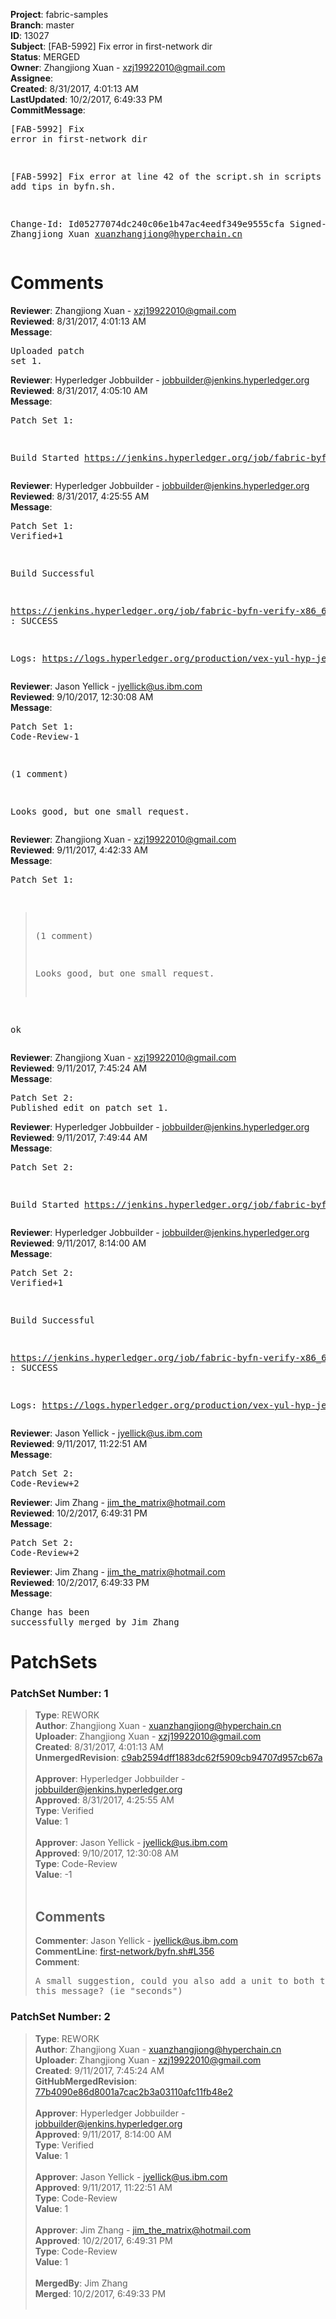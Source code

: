 <strong>Project</strong>: fabric-samples<br><strong>Branch</strong>: master<br><strong>ID</strong>: 13027<br><strong>Subject</strong>: [FAB-5992] Fix error in first-network dir<br><strong>Status</strong>: MERGED<br><strong>Owner</strong>: Zhangjiong Xuan - xzj19922010@gmail.com<br><strong>Assignee</strong>:<br><strong>Created</strong>: 8/31/2017, 4:01:13 AM<br><strong>LastUpdated</strong>: 10/2/2017, 6:49:33 PM<br><strong>CommitMessage</strong>:<br><pre>[FAB-5992] Fix error in first-network dir

[FAB-5992] Fix error at line 42 of the script.sh in scripts dir,
and add tips in byfn.sh.

Change-Id: Id05277074dc240c06e1b47ac4eedf349e9555cfa
Signed-off-by: Zhangjiong Xuan <xuanzhangjiong@hyperchain.cn>
</pre><h1>Comments</h1><strong>Reviewer</strong>: Zhangjiong Xuan - xzj19922010@gmail.com<br><strong>Reviewed</strong>: 8/31/2017, 4:01:13 AM<br><strong>Message</strong>: <pre>Uploaded patch set 1.</pre><strong>Reviewer</strong>: Hyperledger Jobbuilder - jobbuilder@jenkins.hyperledger.org<br><strong>Reviewed</strong>: 8/31/2017, 4:05:10 AM<br><strong>Message</strong>: <pre>Patch Set 1:

Build Started https://jenkins.hyperledger.org/job/fabric-byfn-verify-x86_64/46/</pre><strong>Reviewer</strong>: Hyperledger Jobbuilder - jobbuilder@jenkins.hyperledger.org<br><strong>Reviewed</strong>: 8/31/2017, 4:25:55 AM<br><strong>Message</strong>: <pre>Patch Set 1: Verified+1

Build Successful 

https://jenkins.hyperledger.org/job/fabric-byfn-verify-x86_64/46/ : SUCCESS

Logs: https://logs.hyperledger.org/production/vex-yul-hyp-jenkins-1/fabric-byfn-verify-x86_64/46</pre><strong>Reviewer</strong>: Jason Yellick - jyellick@us.ibm.com<br><strong>Reviewed</strong>: 9/10/2017, 12:30:08 AM<br><strong>Message</strong>: <pre>Patch Set 1: Code-Review-1

(1 comment)

Looks good, but one small request.</pre><strong>Reviewer</strong>: Zhangjiong Xuan - xzj19922010@gmail.com<br><strong>Reviewed</strong>: 9/11/2017, 4:42:33 AM<br><strong>Message</strong>: <pre>Patch Set 1:

> (1 comment)
 > 
 > Looks good, but one small request.

ok</pre><strong>Reviewer</strong>: Zhangjiong Xuan - xzj19922010@gmail.com<br><strong>Reviewed</strong>: 9/11/2017, 7:45:24 AM<br><strong>Message</strong>: <pre>Patch Set 2: Published edit on patch set 1.</pre><strong>Reviewer</strong>: Hyperledger Jobbuilder - jobbuilder@jenkins.hyperledger.org<br><strong>Reviewed</strong>: 9/11/2017, 7:49:44 AM<br><strong>Message</strong>: <pre>Patch Set 2:

Build Started https://jenkins.hyperledger.org/job/fabric-byfn-verify-x86_64/60/</pre><strong>Reviewer</strong>: Hyperledger Jobbuilder - jobbuilder@jenkins.hyperledger.org<br><strong>Reviewed</strong>: 9/11/2017, 8:14:00 AM<br><strong>Message</strong>: <pre>Patch Set 2: Verified+1

Build Successful 

https://jenkins.hyperledger.org/job/fabric-byfn-verify-x86_64/60/ : SUCCESS

Logs: https://logs.hyperledger.org/production/vex-yul-hyp-jenkins-1/fabric-byfn-verify-x86_64/60</pre><strong>Reviewer</strong>: Jason Yellick - jyellick@us.ibm.com<br><strong>Reviewed</strong>: 9/11/2017, 11:22:51 AM<br><strong>Message</strong>: <pre>Patch Set 2: Code-Review+2</pre><strong>Reviewer</strong>: Jim Zhang - jim_the_matrix@hotmail.com<br><strong>Reviewed</strong>: 10/2/2017, 6:49:31 PM<br><strong>Message</strong>: <pre>Patch Set 2: Code-Review+2</pre><strong>Reviewer</strong>: Jim Zhang - jim_the_matrix@hotmail.com<br><strong>Reviewed</strong>: 10/2/2017, 6:49:33 PM<br><strong>Message</strong>: <pre>Change has been successfully merged by Jim Zhang</pre><h1>PatchSets</h1><h3>PatchSet Number: 1</h3><blockquote><strong>Type</strong>: REWORK<br><strong>Author</strong>: Zhangjiong Xuan - xuanzhangjiong@hyperchain.cn<br><strong>Uploader</strong>: Zhangjiong Xuan - xzj19922010@gmail.com<br><strong>Created</strong>: 8/31/2017, 4:01:13 AM<br><strong>UnmergedRevision</strong>: [c9ab2594dff1883dc62f5909cb94707d957cb67a](https://github.com/hyperledger-gerrit-archive/fabric-samples/commit/c9ab2594dff1883dc62f5909cb94707d957cb67a)<br><br><strong>Approver</strong>: Hyperledger Jobbuilder - jobbuilder@jenkins.hyperledger.org<br><strong>Approved</strong>: 8/31/2017, 4:25:55 AM<br><strong>Type</strong>: Verified<br><strong>Value</strong>: 1<br><br><strong>Approver</strong>: Jason Yellick - jyellick@us.ibm.com<br><strong>Approved</strong>: 9/10/2017, 12:30:08 AM<br><strong>Type</strong>: Code-Review<br><strong>Value</strong>: -1<br><br><h2>Comments</h2><strong>Commenter</strong>: Jason Yellick - jyellick@us.ibm.com<br><strong>CommentLine</strong>: [first-network/byfn.sh#L356](https://github.com/hyperledger-gerrit-archive/fabric-samples/blob/c9ab2594dff1883dc62f5909cb94707d957cb67a/first-network/byfn.sh#L356)<br><strong>Comment</strong>: <pre>A small suggestion, could you also add a unit to both timeouts in this message? (ie "seconds")</pre></blockquote><h3>PatchSet Number: 2</h3><blockquote><strong>Type</strong>: REWORK<br><strong>Author</strong>: Zhangjiong Xuan - xuanzhangjiong@hyperchain.cn<br><strong>Uploader</strong>: Zhangjiong Xuan - xzj19922010@gmail.com<br><strong>Created</strong>: 9/11/2017, 7:45:24 AM<br><strong>GitHubMergedRevision</strong>: [77b4090e86d8001a7cac2b3a03110afc11fb48e2](https://github.com/hyperledger-gerrit-archive/fabric-samples/commit/77b4090e86d8001a7cac2b3a03110afc11fb48e2)<br><br><strong>Approver</strong>: Hyperledger Jobbuilder - jobbuilder@jenkins.hyperledger.org<br><strong>Approved</strong>: 9/11/2017, 8:14:00 AM<br><strong>Type</strong>: Verified<br><strong>Value</strong>: 1<br><br><strong>Approver</strong>: Jason Yellick - jyellick@us.ibm.com<br><strong>Approved</strong>: 9/11/2017, 11:22:51 AM<br><strong>Type</strong>: Code-Review<br><strong>Value</strong>: 1<br><br><strong>Approver</strong>: Jim Zhang - jim_the_matrix@hotmail.com<br><strong>Approved</strong>: 10/2/2017, 6:49:31 PM<br><strong>Type</strong>: Code-Review<br><strong>Value</strong>: 1<br><br><strong>MergedBy</strong>: Jim Zhang<br><strong>Merged</strong>: 10/2/2017, 6:49:33 PM<br><br></blockquote>